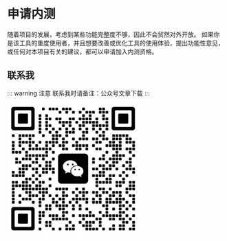 # 申请内测

随着项目的发展，考虑到某些功能完整度不够，因此不会贸然对外开放。
如果你是该工具的重度使用者，并且想要改善或优化工具的使用体验，提出功能性意见，或任何对本项目有关的建议，都可以申请加入内测资格。


## 联系我

::: warning 注意
联系我时请备注：公众号文章下载
:::

![](../assets/contact-me.jpg)
